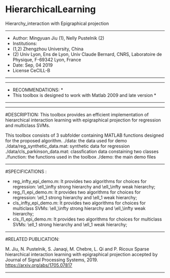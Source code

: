 # HierarchicalLearning

Hierarchy_interaction with Epigraphical projection

***************************************************************************
* Author: Mingyuan Jiu (1), Nelly Pustelnik (2)								  
* Institutions: 
* (1,2) Zhengzhou University, China
* (2) Univ Lyon, Ens de Lyon, Univ Claude Bernard, CNRS, Laboratoire de Physique, F-69342 Lyon, France 
* Date: Sep, 04 2019     	              									
* License CeCILL-B                                    								
***************************************************************************


*********************************************************
* RECOMMENDATIONS:                                   	*
* This toolbox is designed to work with Matlab 2009 and late version   *
*********************************************************

------------------------------------------------------------------------------------------------------------------------
#DESCRIPTION:
This toolbox provides an efficient implementation of hierarchical interaction learning with epigraphical projection for regression and multiclass SVMs.

This toolbox consists of 3 subfolder containing MATLAB functions designed for the proposed algorithm.
  ./data: the data used for demo
      ./data/reg_synthetic_data.mat: synthetic data for regression
      ./data/cls_parkinson_data.mat: classfication data constaining two classes
  ./function: the functions used in the toolbox
  ./demo: the main demo files

------------------------------------------------------------------------------------------------------------------------
#SPECIFICATIONS :

* reg_infty_epi_demo.m: It provides two algorithms for choices for regression: \ell_\infty strong hierarchy and \ell_\infty weak hierarchy;
* reg_l1_epi_demo.m: It provides two algorithms for choices for regression: \ell_1 strong hierarchy and \ell_1 weak hierarchy;
* cls_infty_epi_demo.m: It provides two algorithms for choices for multiclass SVMs: \ell_\infty strong hierarchy and \ell_\infty weak hierarchy;
* cls_l1_epi_demo.m: It provides two algorithms for choices for multiclass SVMs: \ell_1 strong hierarchy and \ell_1 weak hierarchy;

------------------------------------------------------------------------------------------------------------------------
#RELATED PUBLICATION:

M. Jiu, N. Pustelnik, S. Janaqi, M. Chebre, L. Qi and P. Ricoux
Sparse hierarchical interaction learning with epigraphical projection
accepted by Journal of Signal Processing Systems, 2019.
https://arxiv.org/abs/1705.07817

------------------------------------------------------------------------------------------------------------------------
